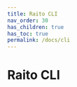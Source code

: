 ```yaml
---
title: Raito CLI
nav_order: 30
has_children: true
has_toc: true
permalink: /docs/cli
---
```


# Raito CLI
